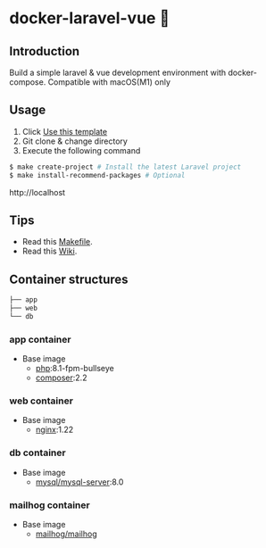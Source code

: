 # docker-laravel-vue 🐳

## Introduction

Build a simple laravel & vue development environment with docker-compose. Compatible with macOS(M1) only

## Usage

1. Click [Use this template](https://github.com/ucan-lab/docker-laravel/generate)
2. Git clone & change directory
3. Execute the following command

```bash
$ make create-project # Install the latest Laravel project
$ make install-recommend-packages # Optional
```

http://localhost

## Tips

-   Read this [Makefile](https://github.com/ucan-lab/docker-laravel/blob/main/Makefile).
-   Read this [Wiki](https://github.com/ucan-lab/docker-laravel/wiki).

## Container structures

```bash
├── app
├── web
└── db
```

### app container

-   Base image
    -   [php](https://hub.docker.com/_/php):8.1-fpm-bullseye
    -   [composer](https://hub.docker.com/_/composer):2.2

### web container

-   Base image
    -   [nginx](https://hub.docker.com/_/nginx):1.22

### db container

-   Base image
    -   [mysql/mysql-server](https://hub.docker.com/r/mysql/mysql-server):8.0

### mailhog container

-   Base image
    -   [mailhog/mailhog](https://hub.docker.com/r/mailhog/mailhog)
